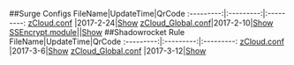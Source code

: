 ##Surge Configs
FileName|UpdateTime|QrCode
:---------:|:---------:|:---------:
[zCloud.conf](https://raw.githubusercontent.com/Brywmzl/Conf/master/File/Surge/zCloud.conf) |2017-2-24|[Show](http://qr.liantu.com/api.php?&w=500&text=https://raw.githubusercontent.com/Brywmzl/Conf/master/File/Surge/zCloud.conf)
[zCloud_Global.conf](https://raw.githubusercontent.com/Brywmzl/Conf/master/File/Surge/zCloud_Global.conf)|2017-2-10|[Show](http://qr.liantu.com/api.php?&w=500&text=https://raw.githubusercontent.com/Brywmzl/Conf/master/File/Surge/zCloud_Global.conf)
[SSEncrypt.module](https://github.com/Brywmzl/Conf/raw/master/File/Surge/SSEncrypt.module)||[Show](http://qr.liantu.com/api.php?&w=500&text=https://github.com/Brywmzl/Conf/raw/master/File/Surge/SSEncrypt.module)
##Shadowrocket Rule
FileName|UpdateTime|QrCode
:---------:|:---------:|:---------:
[zCloud.conf](https://github.com/Brywmzl/Conf/raw/master/File/Shadowrocket/zCloud.conf) |2017-3-6|[Show](http://qr.liantu.com/api.php?&w=500&text=https://github.com/Brywmzl/Conf/raw/master/File/Shadowrocket/zCloud.conf)
[zCloud_Global.conf](https://github.com/Brywmzl/Conf/raw/master/File/Shadowrocket/zCloud_Global.conf) |2017-3-12|[Show](http://qr.liantu.com/api.php?&w=500&text=https://github.com/Brywmzl/Conf/raw/master/File/Shadowrocket/zCloud_Global.conf)
